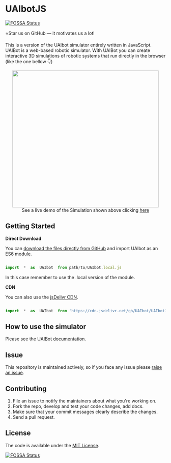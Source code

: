 # UAIbotJS
[![FOSSA Status](https://app.fossa.com/api/projects/git%2Bgithub.com%2FUAIbot%2FUAIbotJS.svg?type=shield)](https://app.fossa.com/projects/git%2Bgithub.com%2FUAIbot%2FUAIbotJS?ref=badge_shield)

⭐Star us on GitHub — it motivates us a lot!

This is a version of the UAIbot simulator entirely written in JavaScript. UAIBot is a web-based robotic simulator. With UAIBot you can create interactive 3D simulations of robotic systems that run directly in the browser (like the one bellow 👇)

<p align="center">
  <img width="460" height="430" src="https://i.imgur.com/rP9Flxo.gif">
  <br>
  See a live demo of the Simulation shown above clicking
  <a href="https://jsfiddle.net/eulomelo/jda5nxtq/">here</a>
</p>

##  Getting Started
**Direct Download**

You can [download the files directly from GitHub](https://github.com/UAIbot/UAIbotJS/archive/master.zip) and import UAIbot as an ES6 module.

```javascript

import  *  as  UAIbot  from path/to/UAIbot.local.js

```
In this case remember to use the .local version of the module.

**CDN**

You can also use the [jsDelivr CDN](https://cdn.jsdelivr.net/gh/UAIbot/UAIbotJS@v1.0.1/UAIbotJS/UAIbot.js).
```javascript

import  *  as  UAIbot  from 'https://cdn.jsdelivr.net/gh/UAIbot/UAIbotJS@v1.0.1/UAIbotJS/UAIbot.js'

```
## How to use the simulator
Please see the [UAIBot documentation](https://uaibot.github.io/).
## Issue

This repository is maintained actively, so if you face any issue please  [raise an issue](https://github.com/UAIbot/UAIbotJS/issues/new).

## Contributing

1.  File an issue to notify the maintainers about what you're working on.
2.  Fork the repo, develop and test your code changes, add docs.
3.  Make sure that your commit messages clearly describe the changes.
4.  Send a pull request.
## License

The code is available under the  [MIT License](https://github.com/UAIbot/UAIbotJS/blob/main/LICENSE.md).


[![FOSSA Status](https://app.fossa.com/api/projects/git%2Bgithub.com%2FUAIbot%2FUAIbotJS.svg?type=large)](https://app.fossa.com/projects/git%2Bgithub.com%2FUAIbot%2FUAIbotJS?ref=badge_large)